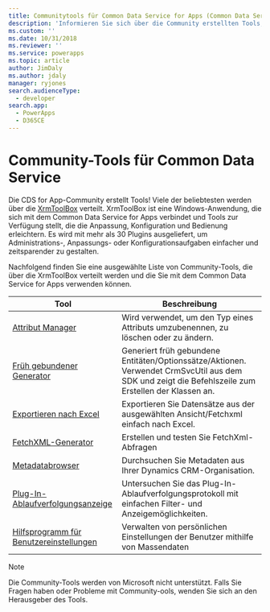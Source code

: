 ```yaml
---
title: Communitytools für Common Data Service for Apps (Common Data Service for Apps) | Microsoft Docs
description: 'Informieren Sie sich über die Community erstellten Tools, mit denen Sie verschiedene Aufgaben mit PowerApps CDS for Apps ausführen können.'
ms.custom: ''
ms.date: 10/31/2018
ms.reviewer: ''
ms.service: powerapps
ms.topic: article
author: JimDaly
ms.author: jdaly
manager: ryjones
search.audienceType:
  - developer
search.app:
  - PowerApps
  - D365CE
---
```

# <a name="community-tools-for-common-data-service"></a>Community-Tools für Common Data Service

Die CDS for App-Community erstellt Tools! Viele der beliebtesten werden über die [XrmToolBox](https://www.xrmtoolbox.com/) verteilt. XrmToolBox ist eine Windows-Anwendung, die sich mit dem Common Data Service for Apps verbindet und Tools zur Verfügung stellt, die die Anpassung, Konfiguration und Bedienung erleichtern. Es wird mit mehr als 30 Plugins ausgeliefert, um Administrations-, Anpassungs- oder Konfigurationsaufgaben einfacher und zeitsparender zu gestalten.

Nachfolgend finden Sie eine ausgewählte Liste von Community-Tools, die über die XrmToolBox verteilt werden und die Sie mit dem Common Data Service for Apps verwenden können.

|Tool  |Beschreibung  |
|---------|---------|
|[Attribut Manager](https://www.xrmtoolbox.com/plugins/DLaB.Xrm.AttributeManager/)|Wird verwendet, um den Typ eines Attributs umzubenennen, zu löschen oder zu ändern.|
|[Früh gebundener Generator](https://www.xrmtoolbox.com/plugins/DLaB.Xrm.EarlyBoundGenerator/)|Generiert früh gebundene Entitäten/Optionssätze/Aktionen. Verwendet CrmSvcUtil aus dem SDK und zeigt die Befehlszeile zum Erstellen der Klassen an.|
|[Exportieren nach Excel](https://www.xrmtoolbox.com/plugins/Ryr.XrmToolBox.ExportToExcel/)|Exportieren Sie Datensätze aus der ausgewählten Ansicht/Fetchxml einfach nach Excel.|
|[FetchXML-Generator](https://www.xrmtoolbox.com/plugins/Cinteros.Xrm.FetchXmlBuilder/)|Erstellen und testen Sie FetchXml-Abfragen|
|[Metadatabrowser](https://www.xrmtoolbox.com/plugins/MsCrmTools.MetadataBrowser/)|Durchsuchen Sie Metadaten aus Ihrer Dynamics CRM-Organisation.|
|[Plug-In-Ablaufverfolgungsanzeige](https://www.xrmtoolbox.com/plugins/Cinteros.XrmToolBox.PluginTraceViewer/)|Untersuchen Sie das Plug-In-Ablaufverfolgungsprotokoll mit einfachen Filter- und Anzeigemöglichkeiten.|
|[Hilfsprogramm für Benutzereinstellungen](https://www.xrmtoolbox.com/plugins/MsCrmTools.UserSettingsUtility/)|Verwalten von persönlichen Einstellungen der Benutzer mithilfe von Massendaten|

> [!NOTE]
> Die Community-Tools werden von Microsoft nicht unterstützt. Falls Sie Fragen haben oder Probleme mit Community-ools, wenden Sie sich an den Herausgeber des Tools.
